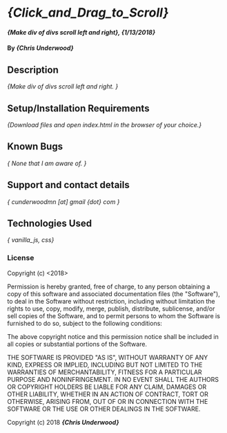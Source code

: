 # _{Click_and_Drag_to_Scroll}_

#### _{Make div of divs scroll left and right}, {1/13/2018}_

#### By _**{Chris Underwood}**_

## Description

_{Make div of divs scroll left and right. }_

## Setup/Installation Requirements

_{Download files and open index.html in the browser of your choice.}_

## Known Bugs

_{ None that I am aware of. }_

## Support and contact details

_{ cunderwoodmn [at] gmail {dot} com }_

## Technologies Used

_{ vanilla_js, css}_

### License

Copyright (c) <2018> <Chris Underwood>

Permission is hereby granted, free of charge, to any person obtaining a copy of this software and associated documentation files (the "Software"), to deal in the Software without restriction, including without limitation the rights to use, copy, modify, merge, publish, distribute, sublicense, and/or sell copies of the Software, and to permit persons to whom the Software is furnished to do so, subject to the following conditions:

The above copyright notice and this permission notice shall be included in all copies or substantial portions of the Software.

THE SOFTWARE IS PROVIDED "AS IS", WITHOUT WARRANTY OF ANY KIND, EXPRESS OR IMPLIED, INCLUDING BUT NOT LIMITED TO THE WARRANTIES OF MERCHANTABILITY, FITNESS FOR A PARTICULAR PURPOSE AND NONINFRINGEMENT. IN NO EVENT SHALL THE AUTHORS OR COPYRIGHT HOLDERS BE LIABLE FOR ANY CLAIM, DAMAGES OR OTHER LIABILITY, WHETHER IN AN ACTION OF CONTRACT, TORT OR OTHERWISE, ARISING FROM, OUT OF OR IN CONNECTION WITH THE SOFTWARE OR THE USE OR OTHER DEALINGS IN THE SOFTWARE.

Copyright (c) 2018 **_{Chris Underwood}_**

